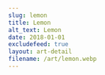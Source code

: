 ```yaml
---
slug: lemon
title: Lemon
alt_text: Lemon
date: 2018-01-01
excludefeed: true
layout: art-detail
filename: /art/lemon.webp
---
```

